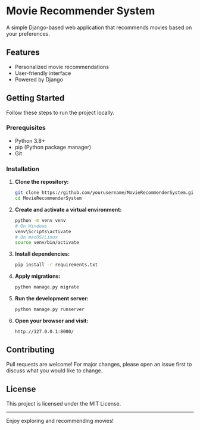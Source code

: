 # Movie Recommender System

A simple Django-based web application that recommends movies based on your preferences.

## Features

- Personalized movie recommendations
- User-friendly interface
- Powered by Django

## Getting Started

Follow these steps to run the project locally.

### Prerequisites

- Python 3.8+
- pip (Python package manager)
- Git

### Installation

1. **Clone the repository:**
    ```bash
    git clone https://github.com/yourusername/MovieRecommenderSystem.git
    cd MovieRecommenderSystem
    ```

2. **Create and activate a virtual environment:**
    ```bash
    python -m venv venv
    # On Windows
    venv\Scripts\activate
    # On macOS/Linux
    source venv/bin/activate
    ```

3. **Install dependencies:**
    ```bash
    pip install -r requirements.txt
    ```

4. **Apply migrations:**
    ```bash
    python manage.py migrate
    ```

5. **Run the development server:**
    ```bash
    python manage.py runserver
    ```

6. **Open your browser and visit:**
    ```
    http://127.0.0.1:8000/
    ```

## Contributing

Pull requests are welcome! For major changes, please open an issue first to discuss what you would like to change.

## License

This project is licensed under the MIT License.

---

Enjoy exploring and recommending movies!
